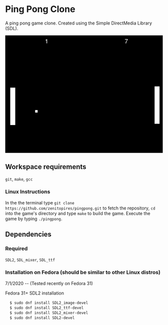 # Ping Pong Clone
A ping pong game clone. Created using the Simple DirectMedia Library (SDL).

![Preview of Ping Pong Clone](https://github.com/zenitopires/PingPong/blob/master/img/ping_pong.png)

## Workspace requirements
`git`, `make`, `gcc`

### Linux Instructions
In the the terminal type `git clone https://github.com/zenitopires/pingpong.git` to fetch the repository, `cd` into the game's directory and type `make` to build the game. Execute the game by typing `./pingpong`. 

## Dependencies
### Required
`SDL2`, `SDL_mixer`, `SDL_ttf`

### Installation on Fedora (should be similar to other Linux distros)
  7/1/2020 -- (Tested recently on Fedora 31)
  
  Fedora 31+ SDL2 installation

      $ sudo dnf install SDL2_image-devel
      $ sudo dnf install SDL2_ttf-devel
      $ sudo dnf install SDL2_mixer-devel
      $ sudo dnf install SDL2-devel
